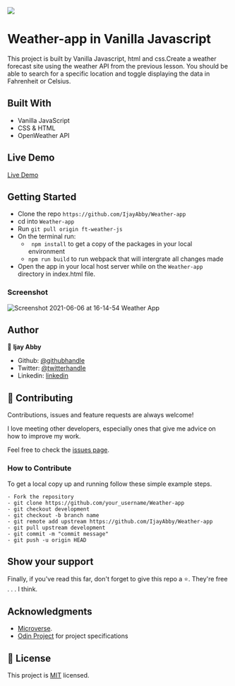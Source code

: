 ![](https://img.shields.io/badge/Microverse-blueviolet)
# Weather-app in Vanilla Javascript

This project is built by Vanilla Javascript, html and css.Create a weather forecast site using the weather API from the previous lesson. You should be able to search for a specific location and toggle displaying the data in Fahrenheit or Celsius.
## Built With

- Vanilla JavaScript
- CSS & HTML
- OpenWeather API


## Live Demo

[Live Demo](https://effervescent-florentine-cc8bab.netlify.app)

## Getting Started

- Clone the repo `https://github.com/IjayAbby/Weather-app`
- cd into `Weather-app`
- Run `git pull origin ft-weather-js`
- On the terminal run:
  - `` npm install`` to get a copy of the packages in your local environment
  - ``npm run build`` to run webpack that will intergrate all changes made
- Open the app in your local host server while on the `Weather-app` directory in index.html file.

<!-- ### Run Tests -->

### Screenshot

![Screenshot 2021-06-06 at 16-14-54 Weather App](https://user-images.githubusercontent.com/43843720/120925963-997e5000-c6e3-11eb-8bc7-545b90bab7a5.png)


## Author

👤 **Ijay Abby**

- Github: [@githubhandle](https://github.com/IjayAbby)
- Twitter: [@twitterhandle](https://twitter.com/Ijay_js)
- Linkedin: [linkedin](https://www.linkedin.com/in/ijayabby4/)

## 🤝 Contributing

Contributions, issues and feature requests are always welcome!

I love meeting other developers, especially ones that give me advice on how to improve my work.

Feel free to check the [issues page](https://github.com/IjayAbby/Weather-app/issues).

### How to Contribute

To get a local copy up and running follow these simple example steps.

```
- Fork the repository
- git clone https://github.com/your_username/Weather-app
- git checkout development
- git checkout -b branch name
- git remote add upstream https://github.com/IjayAbby/Weather-app
- git pull upstream development
- git commit -m "commit message"
- git push -u origin HEAD
```

## Show your support

Finally, if you've read this far, don't forget to give this repo a ⭐️. They're free . . . I think.

## Acknowledgments

- [Microverse](https://microverse.org).
- [Odin Project](https://www.theodinproject.com/paths/full-stack-ruby-on-rails/courses/javascript/lessons/weather-app) for project specifications

## 📝 License

This project is [MIT](https://github.com/IjayAbby/Weather-app/blob/main/LICENSE) licensed.
